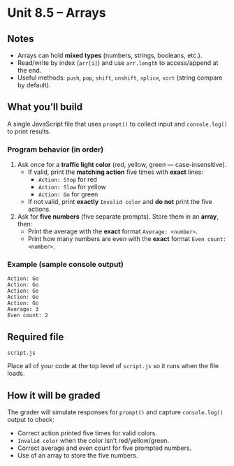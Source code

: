 # Unit 8.5 – Arrays

## Notes
- Arrays can hold **mixed types** (numbers, strings, booleans, etc.).
- Read/write by index (`arr[i]`) and use `arr.length` to access/append at the end.
- Useful methods: `push`, `pop`, `shift`, `unshift`, `splice`, `sort` (string compare by default).

## What you’ll build
A single JavaScript file that uses `prompt()` to collect input and `console.log()` to print results.

### Program behavior (in order)
1. Ask once for a **traffic light color** (red, yellow, green — case-insensitive).
   - If valid, print the **matching action** five times with **exact** lines:
     - `Action: Stop` for red
     - `Action: Slow` for yellow
     - `Action: Go` for green
   - If not valid, print **exactly** `Invalid color` and **do not** print the five actions.
2. Ask for **five numbers** (five separate prompts). Store them in an **array**, then:
   - Print the average with the **exact** format `Average: <number>`.
   - Print how many numbers are even with the **exact** format `Even count: <number>`.

### Example (sample console output)
```
Action: Go
Action: Go
Action: Go
Action: Go
Action: Go
Average: 3
Even count: 2
```

## Required file
```
script.js
```

Place all of your code at the top level of `script.js` so it runs when the file loads.

## How it will be graded
The grader will simulate responses for `prompt()` and capture `console.log()` output to check:
- Correct action printed five times for valid colors.
- `Invalid color` when the color isn’t red/yellow/green.
- Correct average and even count for five prompted numbers.
- Use of an array to store the five numbers.

